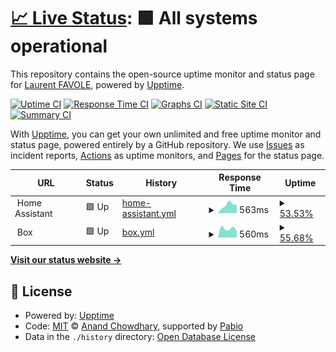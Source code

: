 # [📈 Live Status](https://lfavole.github.io/uptime): <!--live status--> **🟩 All systems operational**

This repository contains the open-source uptime monitor and status page for [Laurent FAVOLE](https://lfavole.github.io), powered by [Upptime](https://github.com/upptime/upptime).

[![Uptime CI](https://github.com/lfavole/uptime/workflows/Uptime%20CI/badge.svg)](https://github.com/lfavole/uptime/actions?query=workflow%3A%22Uptime+CI%22)
[![Response Time CI](https://github.com/lfavole/uptime/workflows/Response%20Time%20CI/badge.svg)](https://github.com/lfavole/uptime/actions?query=workflow%3A%22Response+Time+CI%22)
[![Graphs CI](https://github.com/lfavole/uptime/workflows/Graphs%20CI/badge.svg)](https://github.com/lfavole/uptime/actions?query=workflow%3A%22Graphs+CI%22)
[![Static Site CI](https://github.com/lfavole/uptime/workflows/Static%20Site%20CI/badge.svg)](https://github.com/lfavole/uptime/actions?query=workflow%3A%22Static+Site+CI%22)
[![Summary CI](https://github.com/lfavole/uptime/workflows/Summary%20CI/badge.svg)](https://github.com/lfavole/uptime/actions?query=workflow%3A%22Summary+CI%22)

With [Upptime](https://upptime.js.org), you can get your own unlimited and free uptime monitor and status page, powered entirely by a GitHub repository. We use [Issues](https://github.com/lfavole/uptime/issues) as incident reports, [Actions](https://github.com/lfavole/uptime/actions) as uptime monitors, and [Pages](https://lfavole.github.io/uptime) for the status page.

<!--start: status pages-->
<!-- This summary is generated by Upptime (https://github.com/upptime/upptime) -->
<!-- Do not edit this manually, your changes will be overwritten -->
<!-- prettier-ignore -->
| URL | Status | History | Response Time | Uptime |
| --- | ------ | ------- | ------------- | ------ |
| <img alt="" src="https://icons.duckduckgo.com/ip3/null.ico" height="13"> Home Assistant | 🟩 Up | [home-assistant.yml](https://github.com/lfavole/uptime/commits/HEAD/history/home-assistant.yml) | <details><summary><img alt="Response time graph" src="./graphs/home-assistant/response-time-week.png" height="20"> 563ms</summary><br><a href="https://lfavole.github.io/uptime/history/home-assistant"><img alt="Response time 517" src="https://img.shields.io/endpoint?url=https%3A%2F%2Fraw.githubusercontent.com%2Flfavole%2Fuptime%2FHEAD%2Fapi%2Fhome-assistant%2Fresponse-time.json"></a><br><a href="https://lfavole.github.io/uptime/history/home-assistant"><img alt="24-hour response time 663" src="https://img.shields.io/endpoint?url=https%3A%2F%2Fraw.githubusercontent.com%2Flfavole%2Fuptime%2FHEAD%2Fapi%2Fhome-assistant%2Fresponse-time-day.json"></a><br><a href="https://lfavole.github.io/uptime/history/home-assistant"><img alt="7-day response time 563" src="https://img.shields.io/endpoint?url=https%3A%2F%2Fraw.githubusercontent.com%2Flfavole%2Fuptime%2FHEAD%2Fapi%2Fhome-assistant%2Fresponse-time-week.json"></a><br><a href="https://lfavole.github.io/uptime/history/home-assistant"><img alt="30-day response time 517" src="https://img.shields.io/endpoint?url=https%3A%2F%2Fraw.githubusercontent.com%2Flfavole%2Fuptime%2FHEAD%2Fapi%2Fhome-assistant%2Fresponse-time-month.json"></a><br><a href="https://lfavole.github.io/uptime/history/home-assistant"><img alt="1-year response time 517" src="https://img.shields.io/endpoint?url=https%3A%2F%2Fraw.githubusercontent.com%2Flfavole%2Fuptime%2FHEAD%2Fapi%2Fhome-assistant%2Fresponse-time-year.json"></a></details> | <details><summary><a href="https://lfavole.github.io/uptime/history/home-assistant">53.53%</a></summary><a href="https://lfavole.github.io/uptime/history/home-assistant"><img alt="All-time uptime 49.04%" src="https://img.shields.io/endpoint?url=https%3A%2F%2Fraw.githubusercontent.com%2Flfavole%2Fuptime%2FHEAD%2Fapi%2Fhome-assistant%2Fuptime.json"></a><br><a href="https://lfavole.github.io/uptime/history/home-assistant"><img alt="24-hour uptime 28.89%" src="https://img.shields.io/endpoint?url=https%3A%2F%2Fraw.githubusercontent.com%2Flfavole%2Fuptime%2FHEAD%2Fapi%2Fhome-assistant%2Fuptime-day.json"></a><br><a href="https://lfavole.github.io/uptime/history/home-assistant"><img alt="7-day uptime 53.53%" src="https://img.shields.io/endpoint?url=https%3A%2F%2Fraw.githubusercontent.com%2Flfavole%2Fuptime%2FHEAD%2Fapi%2Fhome-assistant%2Fuptime-week.json"></a><br><a href="https://lfavole.github.io/uptime/history/home-assistant"><img alt="30-day uptime 49.04%" src="https://img.shields.io/endpoint?url=https%3A%2F%2Fraw.githubusercontent.com%2Flfavole%2Fuptime%2FHEAD%2Fapi%2Fhome-assistant%2Fuptime-month.json"></a><br><a href="https://lfavole.github.io/uptime/history/home-assistant"><img alt="1-year uptime 49.04%" src="https://img.shields.io/endpoint?url=https%3A%2F%2Fraw.githubusercontent.com%2Flfavole%2Fuptime%2FHEAD%2Fapi%2Fhome-assistant%2Fuptime-year.json"></a></details>
| <img alt="" src="https://icons.duckduckgo.com/ip3/null.ico" height="13"> Box | 🟩 Up | [box.yml](https://github.com/lfavole/uptime/commits/HEAD/history/box.yml) | <details><summary><img alt="Response time graph" src="./graphs/box/response-time-week.png" height="20"> 560ms</summary><br><a href="https://lfavole.github.io/uptime/history/box"><img alt="Response time 553" src="https://img.shields.io/endpoint?url=https%3A%2F%2Fraw.githubusercontent.com%2Flfavole%2Fuptime%2FHEAD%2Fapi%2Fbox%2Fresponse-time.json"></a><br><a href="https://lfavole.github.io/uptime/history/box"><img alt="24-hour response time 571" src="https://img.shields.io/endpoint?url=https%3A%2F%2Fraw.githubusercontent.com%2Flfavole%2Fuptime%2FHEAD%2Fapi%2Fbox%2Fresponse-time-day.json"></a><br><a href="https://lfavole.github.io/uptime/history/box"><img alt="7-day response time 560" src="https://img.shields.io/endpoint?url=https%3A%2F%2Fraw.githubusercontent.com%2Flfavole%2Fuptime%2FHEAD%2Fapi%2Fbox%2Fresponse-time-week.json"></a><br><a href="https://lfavole.github.io/uptime/history/box"><img alt="30-day response time 553" src="https://img.shields.io/endpoint?url=https%3A%2F%2Fraw.githubusercontent.com%2Flfavole%2Fuptime%2FHEAD%2Fapi%2Fbox%2Fresponse-time-month.json"></a><br><a href="https://lfavole.github.io/uptime/history/box"><img alt="1-year response time 553" src="https://img.shields.io/endpoint?url=https%3A%2F%2Fraw.githubusercontent.com%2Flfavole%2Fuptime%2FHEAD%2Fapi%2Fbox%2Fresponse-time-year.json"></a></details> | <details><summary><a href="https://lfavole.github.io/uptime/history/box">55.68%</a></summary><a href="https://lfavole.github.io/uptime/history/box"><img alt="All-time uptime 49.99%" src="https://img.shields.io/endpoint?url=https%3A%2F%2Fraw.githubusercontent.com%2Flfavole%2Fuptime%2FHEAD%2Fapi%2Fbox%2Fuptime.json"></a><br><a href="https://lfavole.github.io/uptime/history/box"><img alt="24-hour uptime 36.16%" src="https://img.shields.io/endpoint?url=https%3A%2F%2Fraw.githubusercontent.com%2Flfavole%2Fuptime%2FHEAD%2Fapi%2Fbox%2Fuptime-day.json"></a><br><a href="https://lfavole.github.io/uptime/history/box"><img alt="7-day uptime 55.68%" src="https://img.shields.io/endpoint?url=https%3A%2F%2Fraw.githubusercontent.com%2Flfavole%2Fuptime%2FHEAD%2Fapi%2Fbox%2Fuptime-week.json"></a><br><a href="https://lfavole.github.io/uptime/history/box"><img alt="30-day uptime 49.99%" src="https://img.shields.io/endpoint?url=https%3A%2F%2Fraw.githubusercontent.com%2Flfavole%2Fuptime%2FHEAD%2Fapi%2Fbox%2Fuptime-month.json"></a><br><a href="https://lfavole.github.io/uptime/history/box"><img alt="1-year uptime 49.99%" src="https://img.shields.io/endpoint?url=https%3A%2F%2Fraw.githubusercontent.com%2Flfavole%2Fuptime%2FHEAD%2Fapi%2Fbox%2Fuptime-year.json"></a></details>

<!--end: status pages-->

[**Visit our status website →**](https://lfavole.github.io/uptime)

## 📄 License

- Powered by: [Upptime](https://github.com/upptime/upptime)
- Code: [MIT](./LICENSE) © [Anand Chowdhary](https://anandchowdhary.com), supported by [Pabio](https://pabio.com)
- Data in the `./history` directory: [Open Database License](https://opendatacommons.org/licenses/odbl/1-0/)
